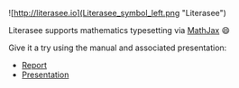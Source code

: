 ![http://literasee.io](Literasee_symbol_left.png "Literasee") 

Literasee supports mathematics typesetting via [MathJax](https://www.mathjax.org/) :smile:

Give it a try using the manual and associated presentation: 

* [Report](http://view.literasee.io/literasee/basic_mathematics/)
* [Presentation](http://view.literasee.io/literasee/basic_mathematics/presentation/#/)
